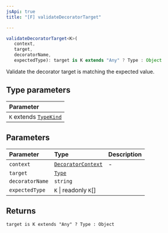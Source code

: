 ```yaml
---
jsApi: true
title: "[F] validateDecoratorTarget"

---
```

```ts
validateDecoratorTarget<K>(
   context, 
   target, 
   decoratorName, 
   expectedType): target is K extends "Any" ? Type : Object
```

Validate the decorator target is matching the expected value.

## Type parameters

| Parameter |
| :------ |
| `K` extends [`TypeKind`](../type-aliases/TypeKind.md) |

## Parameters

| Parameter | Type | Description |
| :------ | :------ | :------ |
| `context` | [`DecoratorContext`](../interfaces/DecoratorContext.md) | - |
| `target` | [`Type`](../type-aliases/Type.md) |  |
| `decoratorName` | `string` |  |
| `expectedType` | `K` \| readonly `K`[] |  |

## Returns

`target is K extends "Any" ? Type : Object`
